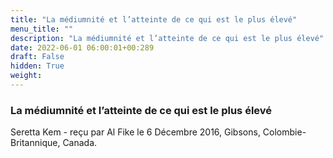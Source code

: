 ```yaml
---
title: "La médiumnité et l’atteinte de ce qui est le plus élevé"
menu_title: ""
description: "La médiumnité et l’atteinte de ce qui est le plus élevé"
date: 2022-06-01 06:00:01+00:289
draft: False
hidden: True
weight:
---
```

### La médiumnité et l’atteinte de ce qui est le plus élevé

Seretta Kem - reçu par Al Fike le 6 Décembre 2016, Gibsons, Colombie-Britannique, Canada.



